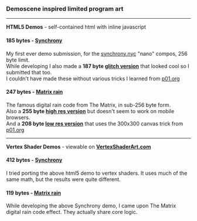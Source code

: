 ### Demoscene inspired limited program art

---
**HTML5 Demos** - self-contained html with inline javascript

#### 185 bytes - [Synchrony](https://shu1.github.io/demo/185b-synchrony.html)
My first ever demo submission, for the [synchrony.nyc](http://synchrony.nyc) "nano" compos, 256 byte limit.  
While developing I also made a **187 byte [glitch version](https://shu1.github.io/demo/187b-synchrony.html)** that looked cool so I submitted that too.  
I couldn't have made these without various tricks I learned from [p01.org](http://www.p01.org/minicraft/)

#### 247 bytes - [Matrix rain](https://shu1.github.io/demo/247b-matrix.html)
The famous digital rain code from The Matrix, in sub-256 byte form.  
Also a **255 byte [high res version](https://shu1.github.io/demo/255b-matrix.html)** but doesn't seem to work on mobile browsers.  
And a **208 byte [low res version](https://shu1.github.io/demo/208b-matrix.html)** that uses the 300x300 canvas trick from [p01.org](http://www.p01.org/minicraft/)

---
**Vertex Shader Demos** - viewable on **[VertexShaderArt.com](https://www.vertexshaderart.com)**

#### 412 bytes - [Synchrony](https://www.vertexshaderart.com/art/SJYTAAwib5eJy8voP)
I tried porting the above html5 demo to vertex shaders. It uses much of the same math, but the results were quite different.

#### 119 bytes - [Matrix rain](https://www.vertexshaderart.com/art/4MXkkkQvDcbZT2bmy)
While developing the above Synchrony demo, I came upon The Matrix digital rain code effect. They actually share core logic.
